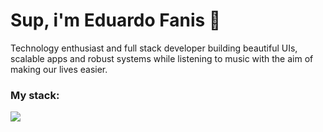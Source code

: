 # Sup, i'm Eduardo Fanis 👋
<p>
    Technology enthusiast and full stack developer building beautiful UIs, scalable apps and robust systems while listening to music with the aim of making our lives easier.
</p>

### My stack:
<a href="#">
    <img src="https://skillicons.dev/icons?i=go,dart,flutter,docker,neovim,git,figma&theme=dark" />
  </a>


